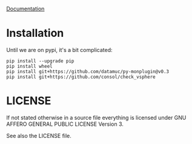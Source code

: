 [Documentation](https://consol.github.io/check_vsphere/#/)

# Installation

Until we are on pypi, it's a bit complicated:

```
pip install --upgrade pip
pip install wheel
pip install git+https://github.com/datamuc/py-monplugin@v0.3
pip install git+https://github.com/consol/check_vsphere
```

# LICENSE

If not stated otherwise in a source file everything is licensed under
GNU AFFERO GENERAL PUBLIC LICENSE Version 3.

See also the LICENSE file.
